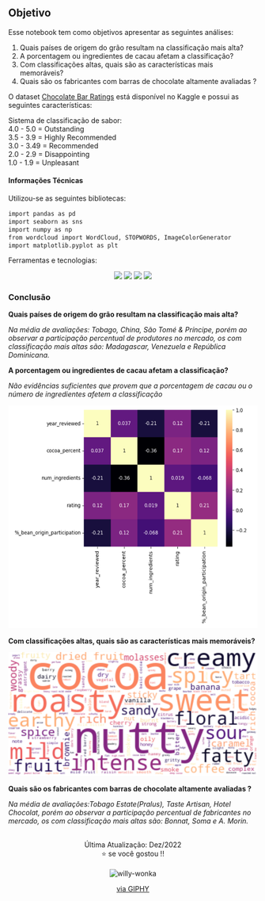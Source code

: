 ## Objetivo
Esse notebook tem como objetivos apresentar as seguintes análises:

1. Quais países de origem do grão resultam na classificação mais alta?
2. A porcentagem ou ingredientes de cacau afetam a classificação?
3. Com classificações altas, quais são as características mais memoráveis?
4. Quais são os fabricantes com barras de chocolate altamente avaliadas ?

O dataset [Chocolate Bar Ratings](https://www.kaggle.com/datasets/evangower/chocolate-bar-ratings) está disponível no Kaggle e possui as seguintes características:

Sistema de classificação de sabor: <br>
4.0 - 5.0 = Outstanding <br>
3.5 - 3.9 = Highly Recommended <br>
3.0 - 3.49 = Recommended <br>
2.0 - 2.9 = Disappointing <br>
1.0 - 1.9 = Unpleasant

#### Informações Técnicas
Utilizou-se as seguintes bibliotecas:
```
import pandas as pd
import seaborn as sns
import numpy as np
from wordcloud import WordCloud, STOPWORDS, ImageColorGenerator
import matplotlib.pyplot as plt
```
Ferramentas e tecnologias:
<div align="center">
<img width="35" src="https://cdn.jsdelivr.net/gh/devicons/devicon/icons/python/python-original-wordmark.svg" />
<img width="35" src="https://cdn.jsdelivr.net/gh/devicons/devicon/icons/pandas/pandas-original-wordmark.svg" />
<img width="32" src="https://cdn.jsdelivr.net/gh/devicons/devicon/icons/jupyter/jupyter-original-wordmark.svg" />
<img width="32" src="https://cdn.jsdelivr.net/gh/devicons/devicon/icons/git/git-original.svg" />
</div>

### Conclusão
**Quais países de origem do grão resultam na classificação mais alta?** 

*Na média de avaliações: Tobago, China, São Tomé & Príncipe, porém ao observar a participação percentual de produtores no mercado, os com classificação mais altas são: Madagascar, Venezuela e República Dominicana.*

**A porcentagem ou ingredientes de cacau afetam a classificação?**

*Não evidências suficientes que provem que a porcentagem de cacau ou o número de ingredientes afetem a classificação*

<div align="center" style="display: inline_block">
  <img height="450" width="520" alt="chocolate-corr" src="images/corr.png">
</div>

**Com classificações altas, quais são as características mais memoráveis?**

<div align="center" style="display: inline_block">
  <img height="250" width="520" alt="chocolate-wordcloud" src="images/wordcloud.png">
</div>

**Quais são os fabricantes com barras de chocolate altamente avaliadas ?**

*Na média de avaliações:Tobago Estate(Pralus), Taste Artisan, Hotel Chocolat, porém ao observar a participação percentual de fabricantes no mercado, os com classificação mais altas são: Bonnat, Soma e A. Morin.*
<br>
<br>

<div align="center"> 
Última Atualização: Dez/2022 <br> 
⭐ se você gostou !!
</div>
<div align="center" style="display: inline_block"><br>
  <img height="150" width="280" alt="willy-wonka" src="https://media2.giphy.com/media/d31uZkBBTy9zEVOM/giphy.gif?cid=790b76117d62f20d155acad850b849955716831c4c79b3bd&rid=giphy.gif&ct=g">
  <p><a href="https://giphy.com/gifs/musical-theater-charlie-and-the-chocolate-factory-d31uZkBBTy9zEVOM">via GIPHY</a></p>
</div>